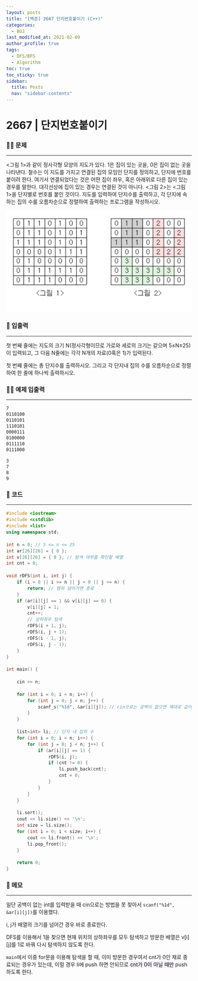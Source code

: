 ```yaml
---
layout: posts
title: "[백준] 2667 단지번호붙이기 (C++)"
categories:
  - BOJ
last_modified_at: 2021-02-09
author_profile: true
tags:
  - DFS/BFS
  - Algorithm
toc: true
toc_sticky: true
sidebar:
  title: Posts
  nav: "sidebar-contents"
---
```


# 2667 | 단지번호붙이기


### 🙋‍♀️ 문제

-----

<그림 1>과 같이 정사각형 모양의 지도가 있다. 1은 집이 있는 곳을, 0은 집이 없는 곳을 나타낸다. 철수는 이 지도를 가지고 연결된 집의 모임인 단지를 정의하고, 단지에 번호를 붙이려 한다. 여기서 연결되었다는 것은 어떤 집이 좌우, 혹은 아래위로 다른 집이 있는 경우를 말한다. 대각선상에 집이 있는 경우는 연결된 것이 아니다. <그림 2>는 <그림 1>을 단지별로 번호를 붙인 것이다. 지도를 입력하여 단지수를 출력하고, 각 단지에 속하는 집의 수를 오름차순으로 정렬하여 출력하는 프로그램을 작성하시오.

![그림](/assets/image/2667.PNG)

### 🙌 입출력

-----

첫 번째 줄에는 지도의 크기 N(정사각형이므로 가로와 세로의 크기는 같으며 5≤N≤25)이 입력되고, 그 다음 N줄에는 각각 N개의 자료(0혹은 1)가 입력된다.

첫 번째 줄에는 총 단지수를 출력하시오. 그리고 각 단지내 집의 수를 오름차순으로 정렬하여 한 줄에 하나씩 출력하시오.

### 🙋‍♂️ 예제 입출력

-----

```
7
0110100
0110101
1110101
0000111
0100000
0111110
0111000
```

```
3
7
8
9
```

### 🚀 코드

-----

```c++
#include <iostream>
#include <cstdlib>
#include <list>
using namespace std;

int n = 0; // 5 <= n <= 25
int ar[26][26] = { 0 };
int v[26][26] = { 0 }; // 탐색 여부를 확인할 배열
int cnt = 0;

void rDFS(int i, int j) {
	if (i < 0 || i >= n || j < 0 || j >= n) {
		return; // 범위 넘어가면 종료
	}
	if (ar[i][j] == 1 && v[i][j] == 0) {
		v[i][j] = 1;
		cnt++;
		// 상하좌우 탐색
		rDFS(i + 1, j);
		rDFS(i, j + 1);
		rDFS(i - 1, j);
		rDFS(i, j - 1);
	}
}

int main() {

	cin >> n;

	for (int i = 0; i < n; i++) {
		for (int j = 0; j < n; j++) {
			scanf_s("%1d", &ar[i][j]); // cin으로는 공백이 없으면 제대로 값이 안들어감
		}
	}

	list<int> li; // 단지 내 집의 수
	for (int i = 0; i < n; i++) {
		for (int j = 0; j < n; j++) {
			if (ar[i][j] == 1) {
				rDFS(i, j);
				if (cnt != 0) {
					li.push_back(cnt);
					cnt = 0;
				}
			}
		}
	}

	li.sort();
	cout << li.size() << '\n';
	int size = li.size();
	for (int i = 0; i < size; i++) {
		cout << li.front() << '\n';
		li.pop_front();
	}

	return 0;
}
```


### 🌠 메모

-----

일단 공백이 없는 int를 입력받을 때 cin으로는 방법을 못 찾아서
```scanf("%1d", &ar[i][j])```를 이용했다.

i, j가 배열의 크기를 넘어간 경우 바로 종료한다.

DFS를 이용해서 1을 찾으면 현재 위치의 상하좌우를 모두 탐색하고 방문한 배열은 v[i][j]를 1로 바꿔 다시 탐색하지 않도록 한다.

```main```에서 이중 for문을 이용해 탐색을 할 때, 이미 방문한 경우여서 cnt가 0인 채로 종료되는 경우가 있는데, 이럴 경우 li에 push 하면 안되므로 <mark style='background-color: #f5f0ff'>cnt가 0이 아닐 때만</mark> push 하도록 한다.
